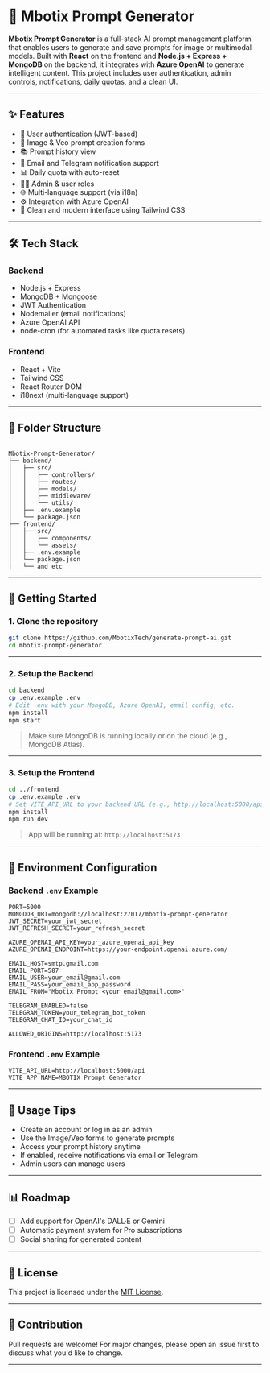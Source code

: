 # 🚀 Mbotix Prompt Generator

**Mbotix Prompt Generator** is a full-stack AI prompt management platform that enables users to generate and save prompts for image or multimodal models. Built with **React** on the frontend and **Node.js + Express + MongoDB** on the backend, it integrates with **Azure OpenAI** to generate intelligent content. This project includes user authentication, admin controls, notifications, daily quotas, and a clean UI.

---

## ✨ Features

- 🔐 User authentication (JWT-based)
- 📄 Image & Veo prompt creation forms
- 📚 Prompt history view
- 🔔 Email and Telegram notification support
- 📊 Daily quota with auto-reset
- 🧑‍💼 Admin & user roles
- 🌐 Multi-language support (via i18n)
- ⚙️ Integration with Azure OpenAI
- 🎨 Clean and modern interface using Tailwind CSS

---

## 🛠️ Tech Stack

### Backend
- Node.js + Express
- MongoDB + Mongoose
- JWT Authentication
- Nodemailer (email notifications)
- Azure OpenAI API
- node-cron (for automated tasks like quota resets)

### Frontend
- React + Vite
- Tailwind CSS
- React Router DOM
- i18next (multi-language support)

---

## 📁 Folder Structure

```

Mbotix-Prompt-Generator/
├── backend/
│   ├── src/
│   │   ├── controllers/
│   │   ├── routes/
│   │   ├── models/
│   │   ├── middleware/
│   │   └── utils/
│   ├── .env.example
│   └── package.json
├── frontend/
│   ├── src/
│   │   ├── components/
│   │   └── assets/
│   ├── .env.example
│   └── package.json
|   └── and etc

````

---

## 🚀 Getting Started

### 1. Clone the repository
```bash
git clone https://github.com/MbotixTech/generate-prompt-ai.git
cd mbotix-prompt-generator
````

---

### 2. Setup the Backend

```bash
cd backend
cp .env.example .env
# Edit .env with your MongoDB, Azure OpenAI, email config, etc.
npm install
npm start
```

> Make sure MongoDB is running locally or on the cloud (e.g., MongoDB Atlas).

---

### 3. Setup the Frontend

```bash
cd ../frontend
cp .env.example .env
# Set VITE_API_URL to your backend URL (e.g., http://localhost:5000/api)
npm install
npm run dev
```

> App will be running at: `http://localhost:5173`

---

## 🔐 Environment Configuration

### Backend `.env` Example

```env
PORT=5000
MONGODB_URI=mongodb://localhost:27017/mbotix-prompt-generator
JWT_SECRET=your_jwt_secret
JWT_REFRESH_SECRET=your_refresh_secret

AZURE_OPENAI_API_KEY=your_azure_openai_api_key
AZURE_OPENAI_ENDPOINT=https://your-endpoint.openai.azure.com/

EMAIL_HOST=smtp.gmail.com
EMAIL_PORT=587
EMAIL_USER=your_email@gmail.com
EMAIL_PASS=your_email_app_password
EMAIL_FROM="Mbotix Prompt <your_email@gmail.com>"

TELEGRAM_ENABLED=false
TELEGRAM_TOKEN=your_telegram_bot_token
TELEGRAM_CHAT_ID=your_chat_id

ALLOWED_ORIGINS=http://localhost:5173
```

### Frontend `.env` Example

```env
VITE_API_URL=http://localhost:5000/api
VITE_APP_NAME=MBOTIX Prompt Generator
```

---

## 📌 Usage Tips

* Create an account or log in as an admin
* Use the Image/Veo forms to generate prompts
* Access your prompt history anytime
* If enabled, receive notifications via email or Telegram
* Admin users can manage users

---

## 📊 Roadmap

* [ ] Add support for OpenAI's DALL·E or Gemini
* [ ] Automatic payment system for Pro subscriptions
* [ ] Social sharing for generated content

---

## 📄 License

This project is licensed under the [MIT License](LICENSE).

---

## 🤝 Contribution

Pull requests are welcome! For major changes, please open an issue first to discuss what you'd like to change.

---

